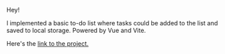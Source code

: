 Hey!

I implemented a basic to-do list where tasks could be added to the list and saved to local storage. Powered by Vue and Vite.

Here's the [link to the project.](https://vlakh-todo-list.netlify.app/)

